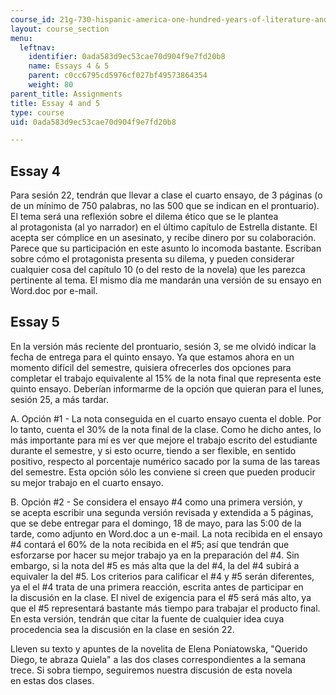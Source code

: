 ```yaml
---
course_id: 21g-730-hispanic-america-one-hundred-years-of-literature-and-film-spring-2014
layout: course_section
menu:
  leftnav:
    identifier: 0ada583d9ec53cae70d904f9e7fd20b8
    name: Essays 4 & 5
    parent: c0cc6795cd5976cf027bf49573864354
    weight: 80
parent_title: Assignments
title: Essay 4 and 5
type: course
uid: 0ada583d9ec53cae70d904f9e7fd20b8

---
```


Essay 4
-------

Para sesión 22, tendrán que llevar a clase el cuarto ensayo, de 3 páginas (o de un mínimo de 750 palabras, no las 500 que se indican en el prontuario). El tema será una reflexión sobre el dilema ético que se le plantea al protagonista (al yo narrador) en el último capítulo de Estrella distante. El acepta ser cómplice en un asesinato, y recibe dinero por su colaboración. Parece que su participación en este asunto lo incomoda bastante. Escriban sobre cómo el protagonista presenta su dilema, y pueden considerar cualquier cosa del capítulo 10 (o del resto de la novela) que les parezca pertinente al tema. El mismo día me mandarán una versión de su ensayo en Word.doc por e-mail.

Essay 5
-------

En la versión más reciente del prontuario, sesión 3, se me olvidó indicar la fecha de entrega para el quinto ensayo. Ya que estamos ahora en un momento difícil del semestre, quisiera ofrecerles dos opciones para completar el trabajo equivalente al 15% de la nota final que representa este quinto ensayo. Deberían informarme de la opción que quieran para el lunes, sesión 25, a más tardar.

A. Opción #1 - La nota conseguida en el cuarto ensayo cuenta el doble. Por lo tanto, cuenta el 30% de la nota final de la clase. Como he dicho antes, lo más importante para mí es ver que mejore el trabajo escrito del estudiante durante el semestre, y si esto ocurre, tiendo a ser flexible, en sentido positivo, respecto al porcentaje numérico sacado por la suma de las tareas del semestre. Esta opción sólo les conviene si creen que pueden producir su mejor trabajo en el cuarto ensayo.

B. Opción #2 - Se considera el ensayo #4 como una primera versión, y se acepta escribir una segunda versión revisada y extendida a 5 páginas, que se debe entregar para el domingo, 18 de mayo, para las 5:00 de la tarde, como adjunto en Word.doc a un e-mail. La nota recibida en el ensayo #4 contará el 60% de la nota recibida en el #5; así que tendrán que esforzarse por hacer su mejor trabajo ya en la preparación del #4. Sin embargo, si la nota del #5 es más alta que la del #4, la del #4 subirá a equivaler la del #5. Los criterios para calificar el #4 y #5 serán diferentes, ya el el #4 trata de una primera reacción, escrita antes de participar en la discusión en la clase. El nivel de exigencia para el #5 será más alto, ya que el #5 representará bastante más tiempo para trabajar el producto final. En esta versión, tendrán que citar la fuente de cualquier idea cuya procedencia sea la discusión en la clase en sesión 22.

Lleven su texto y apuntes de la novelita de Elena Poniatowska, "Querido Diego, te abraza Quiela" a las dos clases correspondientes a la semana trece. Si sobra tiempo, seguiremos nuestra discusión de esta novela en estas dos clases.